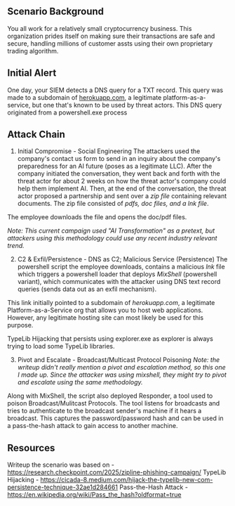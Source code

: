 
## Scenario Background
You all work for a relatively small cryptocurrency business. This organization prides itself on making sure their transactions are safe and secure, handling millions of customer assts using their own proprietary trading algorithm. 

## Initial Alert
One day, your SIEM detects a DNS query for a TXT record. This query was made to a subdomain of [herokuapp.com](http://herokuapp.com), a legitimate platform-as-a-service, but one that's known to be used by threat actors. This DNS query originated from a powershell.exe process

## Attack Chain
1. Initial Compromise - Social Engineering
The attackers used the company's contact us form to send in an inquiry about the company's preparedness for an AI future (poses as a legitimate LLC). After the company initiated the conversation, they went back and forth with the threat actor for about 2 weeks on how the threat actor's company could help them implement AI. Then, at the end of the conversation, the threat actor proposed a partnership and sent over a _zip file_ containing relevant documents. The zip file consisted of _pdfs, doc files, and a lnk file_.

The employee downloads the file and opens the doc/pdf files. 

_Note: This current campaign used "AI Transformation" as a pretext, but attackers using this methodology could use any recent industry relevant trend._

2. C2 & Exfil/Persistence - DNS as C2; Malicious Service  (Persistence)
The powershell script the employee downloads, contains a malicious _lnk_ file which triggers a powershell loader that deploys _MixShell_ (powershell variant), which communicates with the attacker using DNS text record queries (sends data out as an exfil mechanism).

This link initially pointed to a subdomain of _herokuapp.com_, a legitimate Platform-as-a-Service org that allows you to host web applications. However, any legitimate hosting site can most likely be used for this purpose. 

TypeLib Hijacking that persists using explorer.exe as explorer is always trying to load some TypeLib libraries. 


3. Pivot and Escalate - Broadcast/Multicast Protocol Poisoning 
_Note: the writeup didn't really mention a pivot and escalation method, so this one I made up. Since the attacker was using mixshell, they might try to pivot and escalate using the same methodology._

Along with MixShell, the script also deployed Responder, a tool used to poison Broadcast/Mulitcast Protocols. The tool listens for broadcasts and tries to authenticate to the broadcast sender's machine if it hears a broadcast. This captures the password/password hash and can be used in a pass-the-hash attack to gain access to another machine. 


## Resources
Writeup  the scenario was based on - https://research.checkpoint.com/2025/zipline-phishing-campaign/
TypeLib Hijacking - https://cicada-8.medium.com/hijack-the-typelib-new-com-persistence-technique-32ae1d284661
Pass-the-Hash Attack - https://en.wikipedia.org/wiki/Pass_the_hash?oldformat=true
